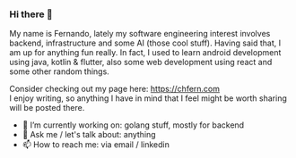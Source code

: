 ### Hi there 👋

My name is Fernando, lately my software engineering interest involves backend, infrastructure and some AI (those cool stuff). Having said that, I am up for anything fun really. In fact, I used to learn android development using java, kotlin & flutter, also some web development using react and some other random things.

Consider checking out my page here: https://chfern.com  
I enjoy writing, so anything I have in mind that I feel might be worth sharing will be posted there.

- 🔭 I’m currently working on: golang stuff, mostly for backend
- 💬 Ask me / let's talk about: anything
- 📫 How to reach me: via email / linkedin
